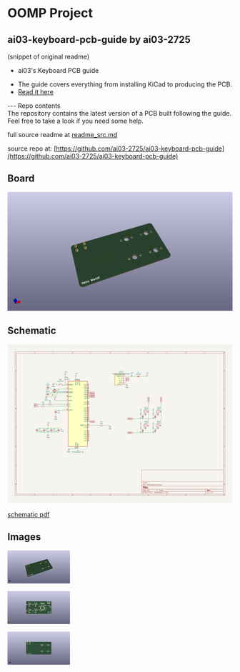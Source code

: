# OOMP Project  
## ai03-keyboard-pcb-guide  by ai03-2725  
  
(snippet of original readme)  
  
- ai03's Keyboard PCB guide  
  
* The guide covers everything from installing KiCad to producing the PCB.  
* [Read it here](https://kbwiki.ai03.me/books/pcb-design/chapter/pcb-designer-guide)  
  
--- Repo contents  
The repository contains the latest version of a PCB built following the guide.  
Feel free to take a look if you need some help.  
  
  full source readme at [readme_src.md](readme_src.md)  
  
source repo at: [https://github.com/ai03-2725/ai03-keyboard-pcb-guide](https://github.com/ai03-2725/ai03-keyboard-pcb-guide)  
## Board  
  
[![working_3d.png](working_3d_600.png)](working_3d.png)  
## Schematic  
  
[![working_schematic.png](working_schematic_600.png)](working_schematic.png)  
  
[schematic pdf](working_schematic.pdf)  
## Images  
  
[![working_3d.png](working_3d_140.png)](working_3d.png)  
  
[![working_3d_back.png](working_3d_back_140.png)](working_3d_back.png)  
  
[![working_3d_front.png](working_3d_front_140.png)](working_3d_front.png)  
